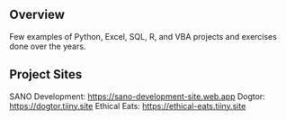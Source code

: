 ## Overview

Few examples of Python, Excel, SQL, R, and VBA projects and exercises done over the years.

## Project Sites

SANO Development: https://sano-development-site.web.app
Dogtor: https://dogtor.tiiny.site
Ethical Eats: https://ethical-eats.tiiny.site
